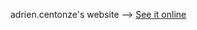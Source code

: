 adrien.centonze's website --> [See it online](http://fab.academany.org/2018/labs/fablabdigiscope/students/adrien-centonze/index.html)

